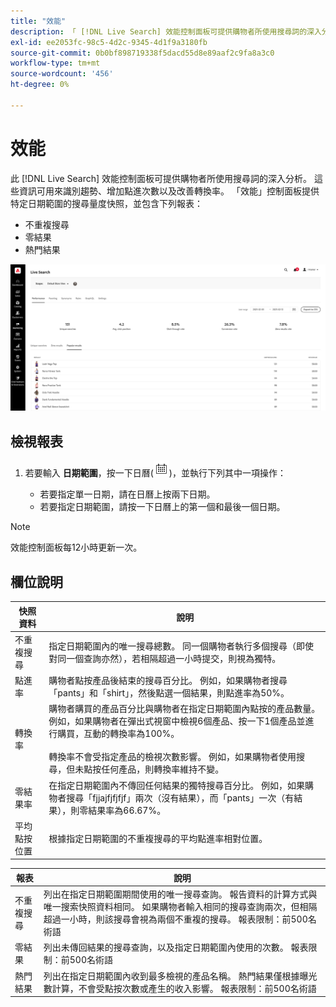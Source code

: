 ```yaml
---
title: "效能"
description: 「 [!DNL Live Search] 效能控制面板可提供購物者所使用搜尋詞的深入分析。」
exl-id: ee2053fc-98c5-4d2c-9345-4d1f9a3180fb
source-git-commit: 0b0bf898719338f5dacd55d8e89aaf2c9fa8a3c0
workflow-type: tm+mt
source-wordcount: '456'
ht-degree: 0%

---
```


# 效能

此 [!DNL Live Search] 效能控制面板可提供購物者所使用搜尋詞的深入分析。 這些資訊可用來識別趨勢、增加點進次數以及改善轉換率。 「效能」控制面板提供特定日期範圍的搜尋量度快照，並包含下列報表：

* 不重複搜尋
* 零結果
* 熱門結果

![效能](assets/performance-unique-searches.png)

## 檢視報表

1. 若要輸入 **日期範圍**，按一下日曆(![日曆](assets/btn-calendar.png))，並執行下列其中一項操作：

   * 若要指定單一日期，請在日曆上按兩下日期。
   * 若要指定日期範圍，請按一下日曆上的第一個和最後一個日期。

>[!NOTE]
>
>效能控制面板每12小時更新一次。


## 欄位說明

| 快照資料 | 說明 |
|--- |--- |
| 不重複搜尋 | 指定日期範圍內的唯一搜尋總數。 同一個購物者執行多個搜尋（即使對同一個查詢亦然），若相隔超過一小時提交，則視為獨特。 |
| 點進率 | 購物者點按產品後結束的搜尋百分比。 例如，如果購物者搜尋「pants」和「shirt」，然後點選一個結果，則點進率為50%。 |
| 轉換率 | 購物者購買的產品百分比與購物者在指定日期範圍內點按的產品數量。 例如，如果購物者在彈出式視窗中檢視6個產品、按一下1個產品並進行購買，互動的轉換率為100%。 <br /><br />轉換率不會受指定產品的檢視次數影響。 例如，如果購物者使用搜尋，但未點按任何產品，則轉換率維持不變。 |
| 零結果率 | 在指定日期範圍內不傳回任何結果的獨特搜尋百分比。 例如，如果購物者搜尋「fjjajfjfjfjf」兩次（沒有結果），而「pants」一次（有結果），則零結果率為66.67%。 |
| 平均 點按位置 | 根據指定日期範圍的不重複搜尋的平均點進率相對位置。 |

| 報表 | 說明 |
|--- |--- |
| 不重複搜尋 | 列出在指定日期範圍期間使用的唯一搜尋查詢。 報告資料的計算方式與唯一搜索快照資料相同。 如果購物者輸入相同的搜尋查詢兩次，但相隔超過一小時，則該搜尋會視為兩個不重複的搜尋。 報表限制：前500名術語 |
| 零結果 | 列出未傳回結果的搜尋查詢，以及指定日期範圍內使用的次數。 報表限制：前500名術語 |
| 熱門結果 | 列出在指定日期範圍內收到最多檢視的產品名稱。 熱門結果僅根據曝光數計算，不會受點按次數或產生的收入影響。 報表限制：前500名術語 |
